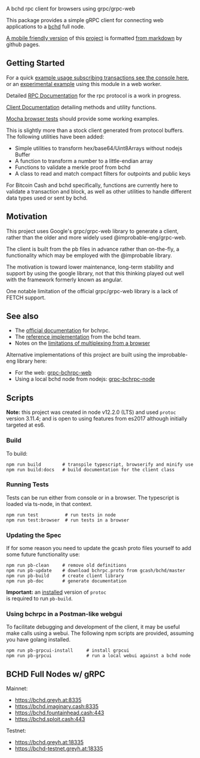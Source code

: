 A bchd rpc client for browsers using grpc/grpc-web 

This package provides a simple gRPC client for connecting web applications to 
a [bchd](https://bchd.cash) full node.

[A mobile friendly version](https://www.grpc.cash) of this [project](https://github.com/2qx/grpc-bchrpc-browser) is formatted [from markdown](https://github.com/2qx/grpc-bchrpc-browser/blob/master/README.md) by github pages.


## Getting Started

For a quick [example usage subscribing transactions see the console here](https://www.grpc.cash/example/), or an [experimental example](https://www.grpc.cash/example-experimental/) using this module in a web worker.

Detailed [RPC Documentation](https://www.grpc.cash/docs/bchrpc/) for the rpc protocol is a work in progress.

[Client Documentation](https://www.grpc.cash/docs/ts/classes/grpc_bchrpc_browser.grpcclient.html) detailing methods and utility functions.

[Mocha browser tests](https://www.grpc.cash/test/) should provide some working examples.

This is slightly more than a stock client generated from protocol buffers. The following utilities have been added:

- Simple utilities to transform hex/base64/Uint8Arrays without nodejs Buffer
- A function to transform a number to a little-endian array
- Functions to validate a merkle proof from bchd
- A class to read and match compact filters for outpoints and public keys

 For Bitcoin Cash and bchd specifically, functions are currently here to validate a transaction and block, as well as other utilities to handle different data types used or sent by bchd.

## Motivation

This project uses Google's grpc/grpc-web library 
to generate a client, rather than the older and 
more widely used @improbable-eng/grpc-web.

The client is built from the pb files in advance rather
than on-the-fly, a functionality which may be employed with the @improbable library.

The motivation is toward lower maintenance, long-term stability and support by using 
the google library, not that this thinking played out well with the framework formerly known as angular. 

One notable limitation of the official grpc/grpc-web library is a lack of FETCH support.

## See also

- The [official documentation](https://github.com/gcash/bchd/tree/master/bchrpc/) for bchrpc.
- The [reference implementation](https://github.com/gcash/bchd/tree/master/bchrpc/pb-js) from the bchd team.
- Notes on the [limitations of multiplexing from a browser](https://github.com/gcash/bchd/blob/master/bchrpc/documentation/web.md)

Alternative implementations of this project are built using the improbable-eng library here:

- For the web: [grpc-bchrpc-web](https://github.com/simpleledgerinc/grpc-bchrpc-web)
- Using a local bchd node from nodejs: [grpc-bchrpc-node](https://github.com/simpleledgerinc/grpc-bchrpc-node)


## Scripts

**Note:** this project was created in node v12.2.0 (LTS) and used `protoc` version 3.11.4; and is open to using features from es2017 although initially targeted at es6.

### Build

To build:
    
    npm run build        # transpile typescript, browserify and minify use
    npm run build:docs   # build documentation for the client class

### Running Tests

Tests can be run either from console or in a browser.  The typescript is loaded via ts-node, in that context.

    npm run test          # run tests in node
    npm run test:browser  # run tests in a browser

### Updating the Spec

If for some reason you need to update the gcash proto files yourself to add some future functionality use:

    npm run pb-clean     # remove old definitions
    npm run pb-update    # download bchrpc.proto from gcash/bchd/master
    npm run pb-build     # create client library
    npm run pb-doc       # generate documentation

**Important:** an [installed](https://github.com/protocolbuffers/protobuf/releases/latest) version of `protoc`  
 is required to run `pb-build`. 

### Using bchrpc in a Postman-like webgui

To facilitate debugging and development of the client, it may be useful make calls using a webui. The following npm scripts are 
provided, assuming you have golang installed.

    npm run pb-grpcui-install     # install grpcui
    npm run pb-grpcui             # run a local webui against a bchd node

## BCHD Full Nodes w/ gRPC

Mainnet:
* https://bchd.greyh.at:8335
* https://bchd.imaginary.cash:8335
* https://bchd.fountainhead.cash:443
* https://bchd.sploit.cash:443
    

Testnet:
* https://bchd.greyh.at:18335
* https://bchd-testnet.greyh.at:18335

